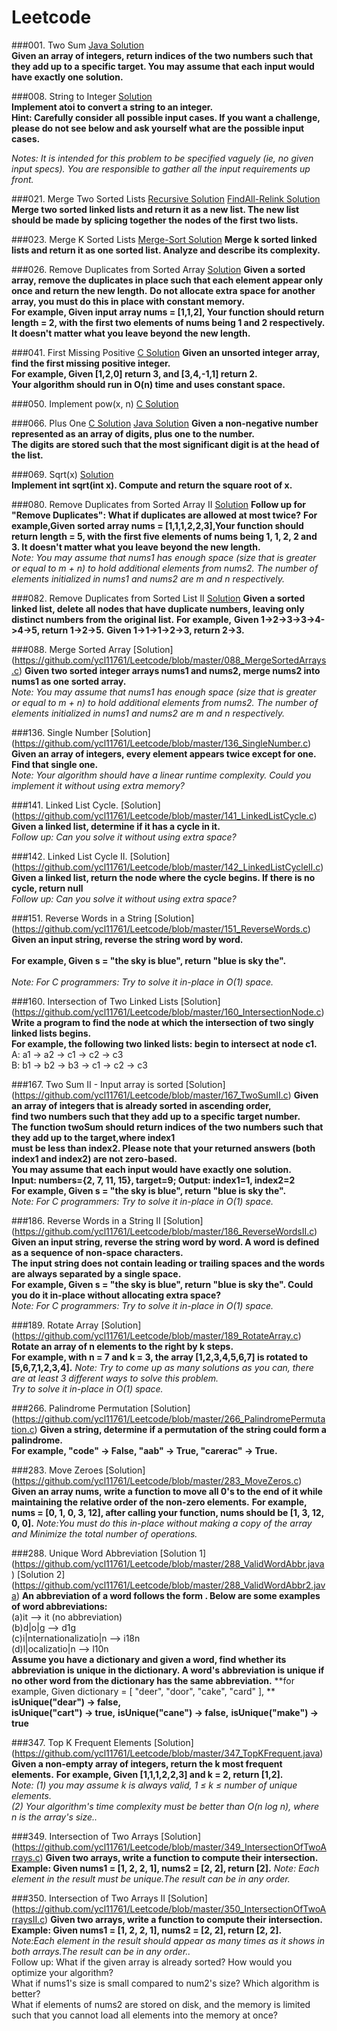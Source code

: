 # Leetcode
###001. Two Sum [Java Solution](https://github.com/ycl11761/Leetcode/blob/master/001_TwoSum.java)         
**Given an array of integers, return indices of the two numbers such that they add up to a specific target. You may assume that each input would have exactly one solution.**

###008. String to Integer [Solution](https://github.com/ycl11761/Leetcode/blob/master/008_MyAtoi.c)         
**Implement atoi to convert a string to an integer. </br>**
**Hint: Carefully consider all possible input cases. If you want a challenge, please do not see below and ask yourself what are the possible input cases.**</br>

*Notes: It is intended for this problem to be specified vaguely (ie, no given input specs). You are responsible to gather all the input requirements up front.*

###021. Merge Two Sorted Lists [Recursive Solution](https://github.com/ycl11761/Leetcode/blob/master/021_MergeSortedLists.c)   [FindAll-Relink Solution](https://github.com/ycl11761/Leetcode/blob/master/021_MergeSortedLists2.c)      
**Merge two sorted linked lists and return it as a new list. The new list should be made by splicing together the nodes of the first two lists.**                                      

###023. Merge K Sorted Lists [Merge-Sort Solution](https://github.com/ycl11761/Leetcode/blob/master/023_MergeKSortedLists.c)
**Merge k sorted linked lists and return it as one sorted list. Analyze and describe its complexity.**

###026. Remove Duplicates from Sorted Array [Solution](https://github.com/ycl11761/Leetcode/blob/master/026_RemoveDuplicates.c) 
**Given a sorted array, remove the duplicates in place such that each element appear only once and return the new length.**
**Do not allocate extra space for another array, you must do this in place with constant memory.**                         
**For example, Given input array nums = [1,1,2], Your function should return length = 2, with the first two elements of nums being 1 and 2 respectively. It doesn't matter what you leave beyond the new length.**        

###041. First Missing Positive [C Solution](https://github.com/ycl11761/Leetcode/blob/master/041_FirstMissingPositive.c) 
**Given an unsorted integer array, find the first missing positive integer.**</br>
**For example, Given [1,2,0] return 3, and [3,4,-1,1] return 2.**</br>
**Your algorithm should run in O(n) time and uses constant space.** 
   
###050. Implement pow(x, n) [C Solution](https://github.com/ycl11761/Leetcode/blob/master/050_Pow.c) 

###066. Plus One [C Solution](https://github.com/ycl11761/Leetcode/blob/master/066_PlusOne.c)        [Java Solution](https://github.com/ycl11761/Leetcode/blob/master/066_PlusOne.java)
**Given a non-negative number represented as an array of digits, plus one to the number.**                                       
**The digits are stored such that the most significant digit is at the head of the list.**   

###069. Sqrt(x) [Solution](https://github.com/ycl11761/Leetcode/blob/master/069_Sqrt.c)       
**Implement int sqrt(int x). Compute and return the square root of x.**                                       

###080. Remove Duplicates from Sorted Array II [Solution](https://github.com/ycl11761/Leetcode/blob/master/080_RemoveDuplicatesII.c)
**Follow up for "Remove Duplicates": What if duplicates are allowed at most twice?**
**For example,Given sorted array nums = [1,1,1,2,2,3],Your function should return length = 5, with the first five elements of nums being 1, 1, 2, 2 and 3. It doesn't matter what you leave beyond the new length.**                              
*Note: You may assume that nums1 has enough space (size that is greater or equal to m + n) to hold additional elements from nums2. The number of elements initialized in nums1 and nums2 are m and n respectively.*  

###082. Remove Duplicates from Sorted List II [Solution](https://github.com/ycl11761/Leetcode/blob/master/082_RemoveDuplicatesII.c)
**Given a sorted linked list, delete all nodes that have duplicate numbers, leaving only distinct numbers from the original list.**
**For example,**
**Given 1->2->3->3->4->4->5, return 1->2->5.** 
**Given 1->1->1->2->3, return 2->3.**

###088. Merge Sorted Array [Solution] (https://github.com/ycl11761/Leetcode/blob/master/088_MergeSortedArrays.c)
**Given two sorted integer arrays nums1 and nums2, merge nums2 into nums1 as one sorted array.**                              
*Note: You may assume that nums1 has enough space (size that is greater or equal to m + n) to hold additional elements from nums2. The number of elements initialized in nums1 and nums2 are m and n respectively.*  

###136. Single Number [Solution] (https://github.com/ycl11761/Leetcode/blob/master/136_SingleNumber.c)
**Given an array of integers, every element appears twice except for one. Find that single one.**                   
*Note: Your algorithm should have a linear runtime complexity. Could you implement it without using extra memory?*            

###141. Linked List Cycle. [Solution] (https://github.com/ycl11761/Leetcode/blob/master/141_LinkedListCycle.c)
**Given a linked list, determine if it has a cycle in it.**                                                                   
*Follow up: Can you solve it without using extra space?*

###142. Linked List Cycle II. [Solution] (https://github.com/ycl11761/Leetcode/blob/master/142_LinkedListCycleII.c)
**Given a linked list, return the node where the cycle begins. If there is no cycle, return null**</br>                               *Follow up: Can you solve it without using extra space?*

###151. Reverse Words in a String [Solution] (https://github.com/ycl11761/Leetcode/blob/master/151_ReverseWords.c)
**Given an input string, reverse the string word by word.**</br>                                                                   
**For example, Given s = "the sky is blue", return "blue is sky the".**</br>  
*Note: For C programmers: Try to solve it in-place in O(1) space.*

###160. Intersection of Two Linked Lists [Solution] (https://github.com/ycl11761/Leetcode/blob/master/160_IntersectionNode.c)
**Write a program to find the node at which the intersection of two singly linked lists begins.**</br>                              **For example, the following two linked lists: begin to intersect at node c1.**</br> 
A:          a1 → a2 → c1 → c2 → c3</br>
B:     b1 → b2 → b3 → c1 → c2 → c3</br>

###167. Two Sum II - Input array is sorted [Solution] (https://github.com/ycl11761/Leetcode/blob/master/167_TwoSumII.c)
**Given an array of integers that is already sorted in ascending order, </br>**
**find two numbers such that they add up to a specific target number.**</br>
**The function twoSum should return indices of the two numbers such that they add up to the target,where index1**</br>
**must be less than index2. Please note that your returned answers (both index1 and index2) are not zero-based.**</br>
**You may assume that each input would have exactly one solution.**</br>
**Input: numbers={2, 7, 11, 15}, target=9; Output: index1=1, index2=2**</br>                                                        **For example, Given s = "the sky is blue", return "blue is sky the".**</br> 
*Note: For C programmers: Try to solve it in-place in O(1) space.* 

###186. Reverse Words in a String II [Solution] (https://github.com/ycl11761/Leetcode/blob/master/186_ReverseWordsII.c)
**Given an input string, reverse the string word by word. A word is defined as a sequence of non-space characters.**</br>
**The input string does not contain leading or trailing spaces and the words are always separated by a single space.**</br>
**For example, Given s = "the sky is blue", return "blue is sky the". Could you do it in-place without allocating extra space?**</br>
*Note: For C programmers: Try to solve it in-place in O(1) space.*      

###189. Rotate Array [Solution] (https://github.com/ycl11761/Leetcode/blob/master/189_RotateArray.c)
**Rotate an array of n elements to the right by k steps.**</br>
**For example, with n = 7 and k = 3, the array [1,2,3,4,5,6,7] is rotated to [5,6,7,1,2,3,4].**
*Note: Try to come up as many solutions as you can, there are at least 3 different ways to solve this problem.*</br>
*Try to solve it in-place in O(1) space.*

###266. Palindrome Permutation [Solution] (https://github.com/ycl11761/Leetcode/blob/master/266_PalindromePermutation.c)
**Given a string, determine if a permutation of the string could form a palindrome.**</br>
**For example, "code" -> False, "aab" -> True, "carerac" -> True.**

###283. Move Zeroes [Solution] (https://github.com/ycl11761/Leetcode/blob/master/283_MoveZeros.c)
**Given an array nums, write a function to move all 0's to the end of it while maintaining the relative order of the non-zero elements.**
**For example, nums = [0, 1, 0, 3, 12], after calling your function, nums should be [1, 3, 12, 0, 0].**
*Note:You must do this in-place without making a copy of the array and Minimize the total number of operations.* 

###288. Unique Word Abbreviation [Solution 1] (https://github.com/ycl11761/Leetcode/blob/master/288_ValidWordAbbr.java) [Solution 2] (https://github.com/ycl11761/Leetcode/blob/master/288_ValidWordAbbr2.java)
**An abbreviation of a word follows the form <first letter><number><last letter>. Below are some examples of word abbreviations:**<br>
(a)it                      --> it    (no abbreviation)<br>
(b)d|o|g                   --> d1g<br>
(c)i|nternationalizatio|n  --> i18n<br>
(d)l|ocalizatio|n          --> l10n<br>
**Assume you have a dictionary and given a word, find whether its abbreviation is unique in the dictionary. A word's abbreviation is unique if no other word from the dictionary has the same abbreviation.**
**for example, Given dictionary = [ "deer", "door", "cake", "card" ], **
**isUnique("dear") -> false,**  
**isUnique("cart") -> true,**
**isUnique("cane") -> false,**
**isUnique("make") -> true**

###347. Top K Frequent Elements [Solution] (https://github.com/ycl11761/Leetcode/blob/master/347_TopKFrequent.java)
**Given a non-empty array of integers, return the k most frequent elements.**
**For example, Given [1,1,1,2,2,3] and k = 2, return [1,2].**</br>
*Note: (1) you may assume k is always valid, 1 ≤ k ≤ number of unique elements.</br>
       (2) Your algorithm's time complexity must be better than O(n log n), where n is the array's size..* 

###349.  Intersection of Two Arrays [Solution] (https://github.com/ycl11761/Leetcode/blob/master/349_IntersectionOfTwoArrays.c)
**Given two arrays, write a function to compute their intersection.**
**Example: Given nums1 = [1, 2, 2, 1], nums2 = [2, 2], return [2].**
*Note: Each element in the result must be unique.The result can be in any order.*

###350.  Intersection of Two Arrays II [Solution] (https://github.com/ycl11761/Leetcode/blob/master/350_IntersectionOfTwoArraysII.c)
**Given two arrays, write a function to compute their intersection.**</br>
**Example: Given nums1 = [1, 2, 2, 1], nums2 = [2, 2], return [2, 2].**</br>
*Note:Each element in the result should appear as many times as it shows in both arrays.The result can be in any order..*</br>
Follow up:
What if the given array is already sorted? How would you optimize your algorithm?</br>
What if nums1's size is small compared to num2's size? Which algorithm is better?</br>
What if elements of nums2 are stored on disk, and the memory is limited such that you cannot load all elements into the memory at once?</br>
